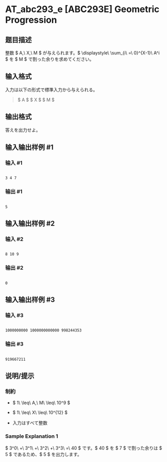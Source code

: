 # AT_abc293_e [ABC293E] Geometric Progression

## 题目描述

[problemUrl]: https://atcoder.jp/contests/abc293/tasks/abc293_e

整数 $ A,\ X,\ M $ が与えられます。$ \displaystyle\ \sum_{i\ =\ 0}^{X-1}\ A^i $ を $ M $ で割った余りを求めてください。

## 输入格式

入力は以下の形式で標準入力から与えられる。

> $ A $ $ X $ $ M $

## 输出格式

答えを出力せよ。

## 输入输出样例 #1

### 输入 #1

```
3 4 7
```

### 输出 #1

```
5
```

## 输入输出样例 #2

### 输入 #2

```
8 10 9
```

### 输出 #2

```
0
```

## 输入输出样例 #3

### 输入 #3

```
1000000000 1000000000000 998244353
```

### 输出 #3

```
919667211
```

## 说明/提示

### 制約

- $ 1\ \leq\ A,\ M\ \leq\ 10^9 $
- $ 1\ \leq\ X\ \leq\ 10^{12} $
- 入力はすべて整数

### Sample Explanation 1

$ 3^0\ +\ 3^1\ +\ 3^2\ +\ 3^3\ =\ 40 $ です。$ 40 $ を $ 7 $ で割った余りは $ 5 $ であるため、$ 5 $ を出力します。